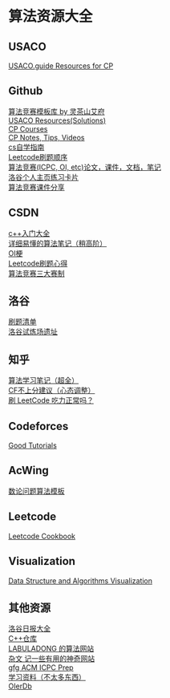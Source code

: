 # 算法资源大全

## USACO
[USACO.guide Resources for CP](https://usaco.guide/general/resources-cp?lang=cpp)<br />

## Github
[算法竞赛模板库 by 灵茶山艾府](https://github.com/EndlessCheng/codeforces-go) <br />
[USACO Resources(Solutions)](https://github.com/bqi343/cp-notebook/tree/master/Contests/USACO%20Solutions) <br />
[CP Courses](https://github.com/lnishan/awesome-competitive-programming#open-courses)<br />
[CP Notes, Tips, Videos](https://github.com/kunal-kushwaha/Competitive-Programming-Resources)<br />
[cs自学指南](https://github.com/PKUFlyingPig/cs-self-learning)<br />
[Leetcode刷题顺序](https://github.com/youngyangyang04/leetcode-master)<br />
[算法竞赛(ICPC, OI, etc)论文，课件，文档，笔记](https://github.com/LzyRapx/Competitive-Programming-Docs)<br />
[洛谷个人主页练习卡片](https://github.com/cyrxdzj/luogu-card)<br />
[算法竞赛课件分享](https://github.com/hzwer/shareOI)<br />

## CSDN
[c++入门大全](https://blog.csdn.net/m0_62870588/category_11707061.html)<br />
[详细易懂的算法笔记（稍高阶）](https://blog.csdn.net/weixin_45629285/category_10218699.html)<br />
[OI梗](https://blog.csdn.net/m0_45682806/article/details/107912992?ops_request_misc=%257B%2522request%255Fid%2522%253A%2522168808920516800197049542%2522%252C%2522scm%2522%253A%252220140713.130102334.pc%255Fall.%2522%257D&request_id=168808920516800197049542&biz_id=0&utm_medium=distribute.pc_search_result.none-task-blog-2~all~first_rank_ecpm_v1~rank_v31_ecpm-9-107912992-null-null.142^v88^insert_down38v5,239^v2^insert_chatgpt&utm_term=oi%E7%BB%8F%E5%8E%86&spm=1018.2226.3001.4187)<br />
[Leetcode刷题心得](https://blog.csdn.net/qq_41022094/article/details/104658718?utm_medium=distribute.pc_relevant.none-task-blog-2~default~baidujs_utm_term~default-0-104658718-blog-95726307.235^v38^pc_relevant_anti_vip_base&spm=1001.2101.3001.4242.1&utm_relevant_index=3)<br />
[算法竞赛三大赛制](https://blog.csdn.net/qq_32022299/article/details/105471494?spm=1001.2101.3001.6650.9&utm_medium=distribute.pc_relevant.none-task-blog-2%7Edefault%7EBlogCommendFromBaidu%7ERate-9-105471494-blog-88325388.235%5Ev38%5Epc_relevant_anti_vip_base&depth_1-utm_source=distribute.pc_relevant.none-task-blog-2%7Edefault%7EBlogCommendFromBaidu%7ERate-9-105471494-blog-88325388.235%5Ev38%5Epc_relevant_anti_vip_base&utm_relevant_index=18)<br />

## 洛谷
[刷题清单](https://www.luogu.com.cn/paste/0id3h6on)<br />
[洛谷试炼场遗址](https://www.luogu.com.cn/blog/4cd6/luogu-test-site)<br />

## 知乎
[算法学习笔记（超全）](https://zhuanlan.zhihu.com/p/105467597)<br />
[CF不上分建议（心态调整）](https://www.zhihu.com/question/353734418/answer/2353160035)<br />
[刷 LeetCode 吃力正常吗？](https://www.zhihu.com/question/31092580/answer/1534887374)<br />


## Codeforces
[Good Tutorials](https://codeforces.com/blog/entry/57282)<br />

## AcWing
[数论问题算法模板](https://www.acwing.com/blog/content/28/)<br />

## Leetcode
[Leetcode Cookbook](https://books.halfrost.com/leetcode/)<br />

## Visualization
[Data Structure and Algorithms Visualization](https://visualgo.net/en)<br />

## 其他资源
[洛谷日报大全](https://www.craft.me/s/N0l80k2gv46Psq)<br />
[C++仓库](https://interview.huihut.com/#/?id=stl)<br />
[LABULADONG 的算法网站](https://labuladong.github.io/algo/)<br />
[杂文 记一些有用的神奇网站](https://www.cnblogs.com/Xing-Ling/p/10897760.html)<br />
[gfg ACM ICPC Prep](https://www.geeksforgeeks.org/how-to-prepare-for-acm-icpc/)<br />
[学习资料（不太多东西）](https://www.kancloud.cn/pxzxhxh/noip/2487106)<br />
[OIerDb](https://bytew.net/OIer)<br />
